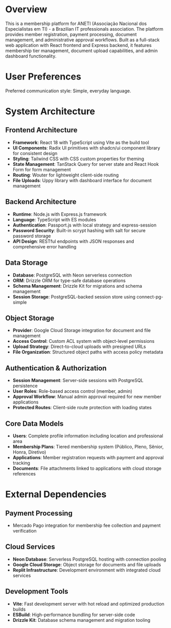 # Overview

This is a membership platform for ANETI (Associação Nacional dos Especialistas em TI) - a Brazilian IT professionals association. The platform provides member registration, payment processing, document management, and administrative approval workflows. Built as a full-stack web application with React frontend and Express backend, it features membership tier management, document upload capabilities, and admin dashboard functionality.

# User Preferences

Preferred communication style: Simple, everyday language.

# System Architecture

## Frontend Architecture
- **Framework**: React 18 with TypeScript using Vite as the build tool
- **UI Components**: Radix UI primitives with shadcn/ui component library for consistent design
- **Styling**: Tailwind CSS with CSS custom properties for theming
- **State Management**: TanStack Query for server state and React Hook Form for form management
- **Routing**: Wouter for lightweight client-side routing
- **File Uploads**: Uppy library with dashboard interface for document management

## Backend Architecture
- **Runtime**: Node.js with Express.js framework
- **Language**: TypeScript with ES modules
- **Authentication**: Passport.js with local strategy and express-session
- **Password Security**: Built-in scrypt hashing with salt for secure password storage
- **API Design**: RESTful endpoints with JSON responses and comprehensive error handling

## Data Storage
- **Database**: PostgreSQL with Neon serverless connection
- **ORM**: Drizzle ORM for type-safe database operations
- **Schema Management**: Drizzle Kit for migrations and schema management
- **Session Storage**: PostgreSQL-backed session store using connect-pg-simple

## Object Storage
- **Provider**: Google Cloud Storage integration for document and file management
- **Access Control**: Custom ACL system with object-level permissions
- **Upload Strategy**: Direct-to-cloud uploads with presigned URLs
- **File Organization**: Structured object paths with access policy metadata

## Authentication & Authorization
- **Session Management**: Server-side sessions with PostgreSQL persistence
- **User Roles**: Role-based access control (member, admin)
- **Approval Workflow**: Manual admin approval required for new member applications
- **Protected Routes**: Client-side route protection with loading states

## Core Data Models
- **Users**: Complete profile information including location and professional area
- **Membership Plans**: Tiered membership system (Público, Pleno, Sênior, Honra, Diretivo)
- **Applications**: Member registration requests with payment and approval tracking
- **Documents**: File attachments linked to applications with cloud storage references

# External Dependencies

## Payment Processing
- Mercado Pago integration for membership fee collection and payment verification

## Cloud Services
- **Neon Database**: Serverless PostgreSQL hosting with connection pooling
- **Google Cloud Storage**: Object storage for documents and file uploads
- **Replit Infrastructure**: Development environment with integrated cloud services

## Development Tools
- **Vite**: Fast development server with hot reload and optimized production builds
- **ESBuild**: High-performance bundling for server-side code
- **Drizzle Kit**: Database schema management and migration tooling